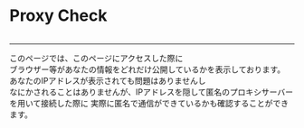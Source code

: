 # Proxy Check

<div id="proxy_result">
<div><img src="//res.primasm.com/img/loading.gif" alt="" /></div>
</div>

----

このページでは、このページにアクセスした際に<br /> ブラウザー等があなたの情報をどれだけ公開しているかを表示しております。
あなたのIPアドレスが表示されても問題はありませんし<br /> なにかされることはありませんが、IPアドレスを隠して匿名のプロキシサーバーを用いて接続した際に
実際に匿名で通信ができているかも確認することができます。


<script type="text/javascript">// <![CDATA[
$(function()
{
  var url = "//api.primasm.com/env/";

  $.ajax({
    type: "GET",
    url: url,
    dataType:"jsonp",
    jsonpCallback: 'response',
    cache:false, 
    headers: {
        'X-Alt-Referer': document.referrer 
    },
    success: function(data) {
     console.log(data);
      var date = new Date();
      var proxyInfo = $("<ul>");
      for (var i = 0; i < data.ProxyEnv.length; i++) {
        proxyInfo.append($("<li>")
         .append($("<label>").attr("title", data.ProxyEnv[i].Description).html(data.ProxyEnv[i].Title))
         .append($("<label>").html(data.ProxyEnv[i].Value).css("color", data.ProxyEnv[i].FontColor))
        )
      }
      for (var i = 0; i < data.DoubtProxyEnv.length; i++) {
        proxyInfo.append($("<li>")
         .append($("<label>").attr("title", data.DoubtProxyEnv[i].Description).html(data.DoubtProxyEnv[i].Title))
         .append($("<label>").html(data.DoubtProxyEnv[i].Value).css("color", data.DoubtProxyEnv[i].FontColor))
        )
      }
      for (var i = 0; i < data.NonProxyEnv.length; i++) {
        proxyInfo.append($("<li>")
         .append($("<label>").attr("title", data.NonProxyEnv[i].Description).html(data.NonProxyEnv[i].Title))
         .append($("<label>").html(data.NonProxyEnv[i].Value).css("color", data.NonProxyEnv[i].FontColor))
        )
      }

      var infoArea = $();
      infoArea = infoArea.add($("<label>").html("取得時間 : " + date.getFullYear() + "年" + ("00" + (date.getMonth() + 1)).slice(-2) + "月" + ("00" + date.getDate()).slice(-2) + "日" + ("00" + date.getHours()).slice(-2) + "時" + ("00" + date.getMinutes()).slice(-2) + "分" + ("00" + date.getSeconds()).slice(-2) + "秒"))
       .add($("<hr>"))
       .add($("<ul>")
        .append($("<li>")
         .append($("<label>").attr("title", data.Host.Description).html(data.Host.Title))
         .append($("<label>").html(data.Host.Value).css("color", data.Host.FontColor))
        )
        .append($("<li>")
         .append($("<label>").attr("title", data.Address.Description).html(data.Address.Title))
         .append($("<label>").html(data.Address.Value).css("color", data.Address.FontColor))
        )
        .append($("<li>")
         .append($("<label>").attr("title", data.UserAgent.Description).html(data.UserAgent.Title))
         .append($("<label>").html(data.UserAgent.Value).css("color", data.UserAgent.FontColor))
        )
        .append($("<li>")
         .append($("<label>").attr("title", data.AcceptContentsType.Description).html(data.AcceptContentsType.Title))
         .append($("<label>").html(data.AcceptContentsType.Value).css("color", data.AcceptContentsType.FontColor))
        )
        .append($("<li>")
         .append($("<label>").attr("title", data.AcceptLang.Description).html(data.AcceptLang.Title))
         .append($("<label>").html(data.AcceptLang.Value).css("color", data.AcceptLang.FontColor))
        )
        .append($("<li>")
         .append($("<label>").attr("title", data.AcceptEncoding.Description).html(data.AcceptEncoding.Title))
         .append($("<label>").html(data.AcceptEncoding.Value).css("color", data.AcceptEncoding.FontColor))
        )
       .add($("<hr>"))
       .add(proxyInfo)
       .add($("<hr>"))
       .add($("<label>").html(data.AnalyzeHost.Address + "  "))
       .add($("<a>").attr("title", data.AnalyzeHost.ToolTip).attr("href", data.AnalyzeHost.URL).html("Whois"))
       .add($("<br>"))
       .add($("<label>").html("プロキシサーバー匿名度判定：" + data.CheckResult))
       .add($("<br>"))
       .add($("<label>").html("総合評価：" + data.TotalResult))
       .add($("<br>"))
       .add($("<label>").html("国：" + data.Country + " " + data.Local))
       );

      $('#proxy_result').html("").append(infoArea);
    },
    error: function() {
      $('#proxy_result').html("取得ができませんでした。");
    }
  });
});
// ]]></script>
